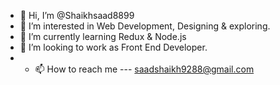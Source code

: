 - 👋 Hi, I’m @Shaikhsaad8899
- 👀 I’m interested in Web Development, Designing & exploring.
- 🌱 I’m currently learning Redux & Node.js
- 💞️ I’m looking to work as Front End Developer.
- - 📫 How to reach me --- saadshaikh9288@gmail.com

<!---
Shaikhsaad8899/Shaikhsaad8899 is a ✨ special ✨ repository because its `README.md` (this file) appears on your GitHub profile.
You can click the Preview link to take a look at your changes.
--->
